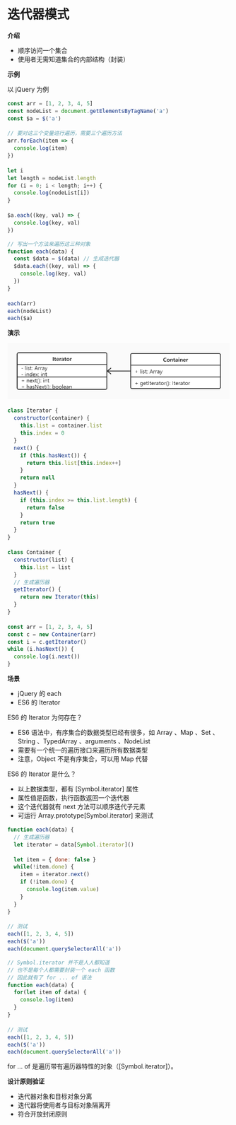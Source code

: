 # 迭代器模式

**介绍**

- 顺序访问一个集合
- 使用者无需知道集合的内部结构（封装）



**示例**

以 jQuery 为例

```js
const arr = [1, 2, 3, 4, 5]
const nodeList = document.getElementsByTagName('a')
const $a = $('a')

// 要对这三个变量进行遍历，需要三个遍历方法
arr.forEach(item => {
  console.log(item)
})

let i
let length = nodeList.length
for (i = 0; i < length; i++) {
  console.log(nodeList[i])
}

$a.each((key, val) => {
  console.log(key, val)
})
```

```js
// 写出一个方法来遍历这三种对象
function each(data) {
  const $data = $(data) // 生成迭代器
  $data.each((key, val) => {
    console.log(key, val)
  })
}

each(arr)
each(nodeList)
each($a)
```



**演示**

![](https://github.com/negrochn/study-imooc/blob/master/255/img/uml-iterator.jpg?raw=true)

```js
class Iterator {
  constructor(container) {
    this.list = container.list
    this.index = 0
  }
  next() {
    if (this.hasNext()) {
      return this.list[this.index++]
    }
    return null
  }
  hasNext() {
    if (this.index >= this.list.length) {
      return false
    }
    return true
  }
}

class Container {
  constructor(list) {
    this.list = list
  }
  // 生成遍历器
  getIterator() {
    return new Iterator(this)
  }
}

const arr = [1, 2, 3, 4, 5]
const c = new Container(arr)
const i = c.getIterator()
while (i.hasNext()) {
  console.log(i.next())
}
```



**场景**

- jQuery 的 each
- ES6 的 Iterator



ES6 的 Iterator 为何存在？

- ES6 语法中，有序集合的数据类型已经有很多，如 Array 、Map 、Set 、String 、TypedArray 、arguments 、NodeList
- 需要有一个统一的遍历接口来遍历所有数据类型
- 注意，Object 不是有序集合，可以用 Map 代替



ES6 的 Iterator 是什么？

- 以上数据类型，都有 [Symbol.iterator] 属性
- 属性值是函数，执行函数返回一个迭代器
- 这个迭代器就有 next 方法可以顺序迭代子元素
- 可运行 Array.prototype[Symbol.iterator] 来测试

```js
function each(data) {
  // 生成遍历器
  let iterator = data[Symbol.iterator]()

  let item = { done: false }
  while(!item.done) {
    item = iterator.next()
    if (!item.done) {
      console.log(item.value)
    }
  }
}

// 测试
each([1, 2, 3, 4, 5])
each($('a'))
each(document.querySelectorAll('a'))
```

```js
// Symbol.iterator 并不是人人都知道
// 也不是每个人都需要封装一个 each 函数
// 因此就有了 for ... of 语法
function each(data) {
  for(let item of data) {
    console.log(item)
  }
}

// 测试
each([1, 2, 3, 4, 5])
each($('a'))
each(document.querySelectorAll('a'))
```

for ... of 是遍历带有遍历器特性的对象（[Symbol.iterator]）。



**设计原则验证**

- 迭代器对象和目标对象分离
- 迭代器将使用者与目标对象隔离开
- 符合开放封闭原则